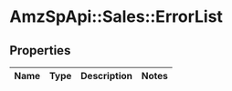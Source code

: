 # AmzSpApi::Sales::ErrorList

## Properties
Name | Type | Description | Notes
------------ | ------------- | ------------- | -------------

